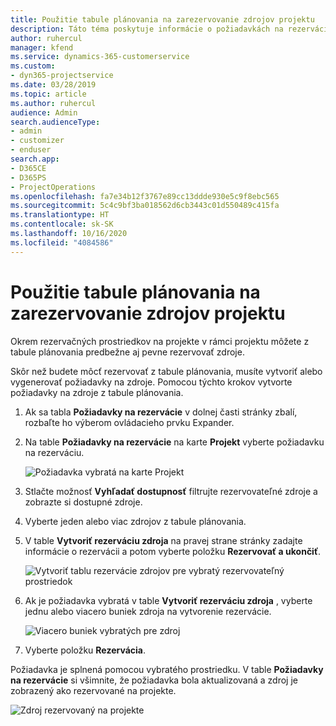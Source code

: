 ```yaml
---
title: Použitie tabule plánovania na zarezervovanie zdrojov projektu
description: Táto téma poskytuje informácie o požiadavkách na rezerváciu zdrojov.
author: ruhercul
manager: kfend
ms.service: dynamics-365-customerservice
ms.custom:
- dyn365-projectservice
ms.date: 03/28/2019
ms.topic: article
ms.author: ruhercul
audience: Admin
search.audienceType:
- admin
- customizer
- enduser
search.app:
- D365CE
- D365PS
- ProjectOperations
ms.openlocfilehash: fa7e34b12f3767e89cc13ddde930e5c9f8ebc565
ms.sourcegitcommit: 5c4c9bf3ba018562d6cb3443c01d550489c415fa
ms.translationtype: HT
ms.contentlocale: sk-SK
ms.lasthandoff: 10/16/2020
ms.locfileid: "4084586"
---
```

# <a name="use-the-schedule-board-to-book-project-resources"></a>Použitie tabule plánovania na zarezervovanie zdrojov projektu

Okrem rezervačných prostriedkov na projekte v rámci projektu môžete z tabule plánovania predbežne aj pevne rezervovať zdroje.

Skôr než budete môcť rezervovať z tabule plánovania, musíte vytvoriť alebo vygenerovať požiadavky na zdroje. Pomocou týchto krokov vytvorte požiadavky na zdroje z tabule plánovania.

1. Ak sa tabla **Požiadavky na rezervácie** v dolnej časti stránky zbalí, rozbaľte ho výberom ovládacieho prvku Expander.
2. Na table **Požiadavky na rezervácie** na karte **Projekt** vyberte požiadavku na rezerváciu.

    ![Požiadavka vybratá na karte Projekt](media/Resource-Management-image73.png)

3. Stlačte možnosť **Vyhľadať dostupnosť** filtrujte rezervovateľné zdroje a zobrazte si dostupné zdroje. 
4. Vyberte jeden alebo viac zdrojov z tabule plánovania. 
5. V table **Vytvoriť rezerváciu zdroja** na pravej strane stránky zadajte informácie o rezervácii a potom vyberte položku **Rezervovať a ukončiť**.

    ![Vytvoriť tablu rezervácie zdrojov pre vybratý rezervovateľný prostriedok](media/Resource-Management-image74.png)

6. Ak je požiadavka vybratá v table **Vytvoriť rezerváciu zdroja** , vyberte jednu alebo viacero buniek zdroja na vytvorenie rezervácie.

    ![Viacero buniek vybratých pre zdroj](media/Resource-Management-image75.png)

7. Vyberte položku **Rezervácia**.

Požiadavka je splnená pomocou vybratého prostriedku. V table **Požiadavky na rezervácie** si všimnite, že požiadavka bola aktualizovaná a zdroj je zobrazený ako rezervované na projekte.

![Zdroj rezervovaný na projekte](media/Resource-Management-image76.png)
